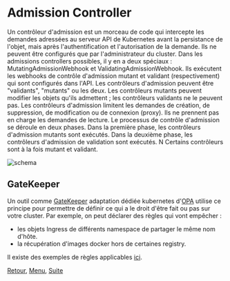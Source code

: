 # Admission Controller
Un contrôleur d'admission est un morceau de code qui intercepte les demandes adressées au serveur API de Kubernetes avant la persistance de l'objet, mais après l'authentification et l'autorisation de la demande.
Ils ne peuvent être configurés que par l'administrateur du cluster. 
Dans les admissions controllers possibles, il y en a deux spéciaux : MutatingAdmissionWebhook et ValidatingAdmissionWebhook.
Ils exécutent les webhooks de contrôle d'admission mutant et validant (respectivement) qui sont configurés dans l'API.
Les contrôleurs d'admission peuvent être "validants", "mutants" ou les deux. Les contrôleurs mutants peuvent modifier les objets qu'ils admettent ; les contrôleurs validants ne le peuvent pas.
Les contrôleurs d'admission limitent les demandes de création, de suppression, de modification ou de connexion (proxy). 
Ils ne prennent pas en charge les demandes de lecture.
Le processus de contrôle d'admission se déroule en deux phases.
Dans la première phase, les contrôleurs d'admission mutants sont exécutés.
Dans la deuxième phase, les contrôleurs d'admission de validation sont exécutés. N
Certains contrôleurs sont à la fois mutant et validant.

![schema](https://obeyler.github.io/Formation-K8S/images/AdmissionControl.svg)

## GateKeeper
Un outil comme [GateKeeper](https://github.com/open-policy-agent/gatekeeper) adaptation dédiée kubernetes d'[OPA](https://www.openpolicyagent.org) utilise ce principe pour permettre de définir ce qui a le droit d'être fait ou pas sur votre cluster.
Par exemple, on peut déclarer des règles qui vont empêcher : 
- les objets Ingress de différents namespace de partager le même nom d'hôte.
- la récupération d'images docker hors de certaines registry.

Il existe des exemples de règles applicables [ici](https://github.com/open-policy-agent/gatekeeper-library).

[Retour](https://obeyler.github.io/Formation-K8S/Chapitres/Maj.html), [Menu](https://obeyler.github.io/Formation-K8S/), [Suite](https://obeyler.github.io/Formation-K8S/Tools/Helm.html)
